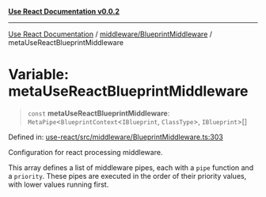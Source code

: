 [**Use React Documentation v0.0.2**](../../../README.md)

***

[Use React Documentation](../../../modules.md) / [middleware/BlueprintMiddleware](../README.md) / metaUseReactBlueprintMiddleware

# Variable: metaUseReactBlueprintMiddleware

> `const` **metaUseReactBlueprintMiddleware**: `MetaPipe`\<`BlueprintContext`\<`IBlueprint`, `ClassType`\>, `IBlueprint`\>[]

Defined in: [use-react/src/middleware/BlueprintMiddleware.ts:303](https://github.com/stonemjs/use-react/blob/9a749b225241b8e0ac2a5483904ca8322927b1d4/src/middleware/BlueprintMiddleware.ts#L303)

Configuration for react processing middleware.

This array defines a list of middleware pipes, each with a `pipe` function and a `priority`.
These pipes are executed in the order of their priority values, with lower values running first.
